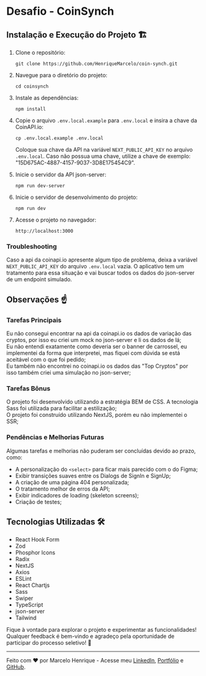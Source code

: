 # Desafio - CoinSynch

## Instalação e Execução do Projeto 🏗️

1. Clone o repositório:
   ```
   git clone https://github.com/HenriqueMarcelo/coin-synch.git
   ```

2. Navegue para o diretório do projeto:
   ```
   cd coinsynch
   ```

3. Instale as dependências:
   ```
   npm install
   ```

4. Copie o arquivo `.env.local.example` para `.env.local` e insira a chave da CoinAPI.io:
   ```
   cp .env.local.example .env.local
   ```
   Coloque sua chave da API na variável `NEXT_PUBLIC_API_KEY` no arquivo `.env.local`. Caso não possua uma chave, utilize a chave de exemplo: "15D675AC-4887-4157-9037-3D8E175454C9".

5. Inicie o servidor da API json-server:
   ```
   npm run dev-server
   ```

6. Inicie o servidor de desenvolvimento do projeto:
   ```
   npm run dev
   ```

7. Acesse o projeto no navegador:
   ```
   http://localhost:3000
   ```
   
### Troubleshooting

Caso a api da coinapi.io apresente algum tipo de problema, deixa a variável `NEXT_PUBLIC_API_KEY` do arquivo `.env.local` vazia. O aplicativo tem um tratamento para essa situação e vai buscar todos os dados do json-server de um endpoint simulado. 

## Observações ☝

### Tarefas Principais
Eu não consegui encontrar na api da coinapi.io os dados de variação das cryptos, por isso eu criei um mock no json-server e li os dados de lá;  
Eu não entendi exatamente como deveria ser o banner de carrossel, eu implementei da forma que interpretei, mas fiquei com dúvida se está aceitável com o que foi pedido;  
Eu também não encontrei no coinapi.io os dados das "Top Cryptos" por isso também criei uma simulação no json-server;

### Tarefas Bônus
O projeto foi desenvolvido utilizando a estratégia BEM de CSS. A tecnologia Sass foi utilizada para facilitar a estilização;  
O projeto foi construído utilizando NextJS, porém eu não implementei o SSR;

### Pendências e Melhorias Futuras

Algumas tarefas e melhorias não puderam ser concluídas devido ao prazo, como:
- A personalização do `<select>` para ficar mais parecido com o do Figma;
- Exibir transições suaves entre os Dialogs de SignIn e SignUp;
- A criação de uma página 404 personalizada;
- O tratamento melhor de erros da API;
- Exibir indicadores de loading (skeleton screens);
- Criação de testes;

## Tecnologias Utilizadas 🛠️

- React Hook Form
- Zod
- Phosphor Icons
- Radix
- NextJS
- Axios
- ESLint
- React Chartjs
- Sass
- Swiper
- TypeScript
- json-server
- Tailwind

Fique à vontade para explorar o projeto e experimentar as funcionalidades! Qualquer feedback é bem-vindo e agradeço pela oportunidade de participar do processo seletivo! 🙌

---

Feito com ❤️ por Marcelo Henrique - Acesse meu [LinkedIn](https://www.linkedin.com/in/marcelo-henrique-fonseca/), [Portfólio](https://marcelohenrique.dev.br/) e [GitHub](https://github.com/HenriqueMarcelo/).
